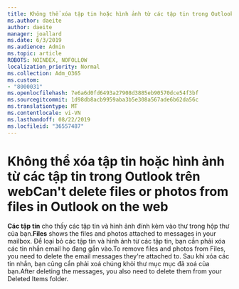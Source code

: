 ```yaml
---
title: Không thể xóa tập tin hoặc hình ảnh từ các tập tin trong Outlook trên web
ms.author: daeite
author: daeite
manager: joallard
ms.date: 6/3/2019
ms.audience: Admin
ms.topic: article
ROBOTS: NOINDEX, NOFOLLOW
localization_priority: Normal
ms.collection: Adm_O365
ms.custom:
- "8000031"
ms.openlocfilehash: 7e6a6d0fd6493a27908d3885eb90570dce54f3bf
ms.sourcegitcommit: 1d98db8acb9959aba3b5e308a567ade6b62da56c
ms.translationtype: MT
ms.contentlocale: vi-VN
ms.lasthandoff: 08/22/2019
ms.locfileid: "36557487"
---
```

# <a name="cant-delete-files-or-photos-from-files-in-outlook-on-the-web"></a><span data-ttu-id="bded9-102">Không thể xóa tập tin hoặc hình ảnh từ các tập tin trong Outlook trên web</span><span class="sxs-lookup"><span data-stu-id="bded9-102">Can't delete files or photos from files in Outlook on the web</span></span>

<span data-ttu-id="bded9-103">**Các tập tin** cho thấy các tập tin và hình ảnh đính kèm vào thư trong hộp thư của bạn.</span><span class="sxs-lookup"><span data-stu-id="bded9-103">**Files** shows the files and photos attached to messages in your mailbox.</span></span> <span data-ttu-id="bded9-104">Để loại bỏ các tập tin và hình ảnh từ các tập tin, bạn cần phải xóa các tin nhắn email họ đang gắn vào.</span><span class="sxs-lookup"><span data-stu-id="bded9-104">To remove files and photos from Files, you need to delete the email messages they're attached to.</span></span> <span data-ttu-id="bded9-105">Sau khi xóa các tin nhắn, bạn cũng cần phải xoá chúng khỏi thư mục mục đã xoá của bạn.</span><span class="sxs-lookup"><span data-stu-id="bded9-105">After deleting the messages, you also need to delete them from your Deleted Items folder.</span></span>